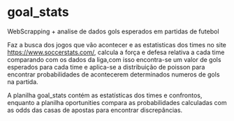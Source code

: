 # goal_stats
WebScrapping + analise de dados gols esperados em partidas de futebol

Faz a busca dos jogos que vão acontecer e as estatisticas dos times no site https://www.soccerstats.com/, calcula a força e defesa relativa a cada time comparando com os dados da liga,com isso encontra-se um valor de gols esperados para cada time e aplica-se a distribuição de poisson para encontrar probabilidades de acontecerem determinados numeros de gols na partida.

A planilha goal_stats contém as estatísticas dos times e confrontos, enquanto a planilha oportunities compara as probabilidades  calculadas com as odds das casas de apostas para encontrar discrepâncias. 
